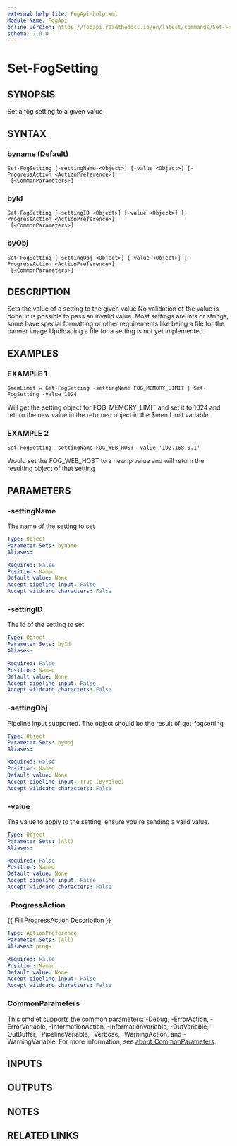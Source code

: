 ```yaml
---
external help file: FogApi-help.xml
Module Name: FogApi
online version: https://fogapi.readthedocs.io/en/latest/commands/Set-FogSetting
schema: 2.0.0
---
```


# Set-FogSetting

## SYNOPSIS
Set a fog setting to a given value

## SYNTAX

### byname (Default)
```
Set-FogSetting [-settingName <Object>] [-value <Object>] [-ProgressAction <ActionPreference>]
 [<CommonParameters>]
```

### byId
```
Set-FogSetting [-settingID <Object>] [-value <Object>] [-ProgressAction <ActionPreference>]
 [<CommonParameters>]
```

### byObj
```
Set-FogSetting [-settingObj <Object>] [-value <Object>] [-ProgressAction <ActionPreference>]
 [<CommonParameters>]
```

## DESCRIPTION
Sets the value of a setting to the given value
No validation of the value is done, it is possible to pass an invalid value.
Most settings are ints or strings, some have special formatting or other requirements like being a file for the banner image
Updloading a file for a setting is not yet implemented.

## EXAMPLES

### EXAMPLE 1
```
$memLimit = Get-FogSetting -settingName FOG_MEMORY_LIMIT | Set-FogSetting -value 1024
```

Will get the setting object for FOG_MEMORY_LIMIT and set it to 1024 and return the new
value in the returned object in the $memLimit variable.

### EXAMPLE 2
```
Set-FogSetting -settingName FOG_WEB_HOST -value '192.168.0.1'
```

Would set the FOG_WEB_HOST to a new ip value and will return the resulting
object of that setting

## PARAMETERS

### -settingName
The name of the setting to set

```yaml
Type: Object
Parameter Sets: byname
Aliases:

Required: False
Position: Named
Default value: None
Accept pipeline input: False
Accept wildcard characters: False
```

### -settingID
The id of the setting to set

```yaml
Type: Object
Parameter Sets: byId
Aliases:

Required: False
Position: Named
Default value: None
Accept pipeline input: False
Accept wildcard characters: False
```

### -settingObj
Pipeline input supported.
The object should be the result of get-fogsetting

```yaml
Type: Object
Parameter Sets: byObj
Aliases:

Required: False
Position: Named
Default value: None
Accept pipeline input: True (ByValue)
Accept wildcard characters: False
```

### -value
Tha value to apply to the setting, ensure you're sending a valid value.

```yaml
Type: Object
Parameter Sets: (All)
Aliases:

Required: False
Position: Named
Default value: None
Accept pipeline input: False
Accept wildcard characters: False
```

### -ProgressAction
{{ Fill ProgressAction Description }}

```yaml
Type: ActionPreference
Parameter Sets: (All)
Aliases: proga

Required: False
Position: Named
Default value: None
Accept pipeline input: False
Accept wildcard characters: False
```

### CommonParameters
This cmdlet supports the common parameters: -Debug, -ErrorAction, -ErrorVariable, -InformationAction, -InformationVariable, -OutVariable, -OutBuffer, -PipelineVariable, -Verbose, -WarningAction, and -WarningVariable. For more information, see [about_CommonParameters](http://go.microsoft.com/fwlink/?LinkID=113216).

## INPUTS

## OUTPUTS

## NOTES

## RELATED LINKS
